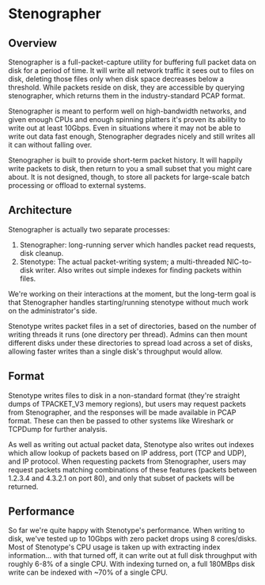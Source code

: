 Stenographer
============

Overview
--------

Stenographer is a full-packet-capture utility for buffering full packet data on
disk for a period of time.  It will write all network traffic it sees out to
files on disk, deleting those files only when disk space decreases below a
threshold.  While packets reside on disk, they are accessible by querying
stenographer, which returns them in the industry-standard PCAP format.

Stenographer is meant to perform well on high-bandwidth networks, and given
enough CPUs and enough spinning platters it's proven its ability to write out at
least 10Gbps.  Even in situations where it may not be able to write out data
fast enough, Stenographer degrades nicely and still writes all it can without
falling over.

Stenographer is built to provide short-term packet history.  It will happily
write packets to disk, then return to you a small subset that you might care
about.  It is not designed, though, to store all packets for large-scale batch
processing or offload to external systems.

Architecture
------------

Stenographer is actually two separate processes:

1.  Stenographer:  long-running server which handles packet read requests, disk
    cleanup.
2.  Stenotype:  The actual packet-writing system; a multi-threaded NIC-to-disk
    writer.  Also writes out simple indexes for finding packets within files.

We're working on their interactions at the moment, but the long-term goal is
that Stenographer handles starting/running stenotype without much work on the
administrator's side.

Stenotype writes packet files in a set of directories, based on the number of
writing threads it runs (one directory per thread).  Admins can then mount
different disks under these directories to spread load across a set of disks,
allowing faster writes than a single disk's throughput would allow.

Format
------

Stenotype writes files to disk in a non-standard format (they're straight dumps
of TPACKET_V3 memory regions), but users may request packets from Stenographer,
and the responses will be made available in PCAP format.  These can then be
passed to other systems like Wireshark or TCPDump for further analysis.

As well as writing out actual packet data, Stenotype also writes out indexes
which allow lookup of packets based on IP address, port (TCP and UDP), and
IP protocol.  When requesting packets from Stenographer, users may request
packets matching combinations of these features (packets between 1.2.3.4 and
4.3.2.1 on port 80), and only that subset of packets will be returned.

Performance
-----------

So far we're quite happy with Stenotype's performance.  When writing to
disk, we've tested up to 10Gbps with zero packet drops using 8
cores/disks.  Most of Stenotype's CPU usage is taken up with extracting index
information... with that turned off, it can write out at full disk throughput
with roughly 6-8% of a single CPU.  With indexing turned on, a full 180MBps disk
write can be indexed with ~70% of a single CPU.
